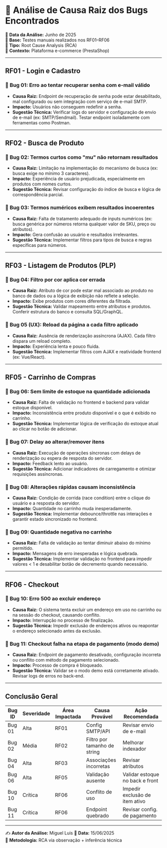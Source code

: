 # 🔎 Análise de Causa Raiz dos Bugs Encontrados

📅 **Data da Análise:** Junho de 2025  
🔧 **Base:** Testes manuais realizados nos RF01–RF06  
📁 **Tipo:** Root Cause Analysis (RCA)  
🧪 **Contexto:** Plataforma e-commerce (PrestaShop)

---

## RF01 - Login e Cadastro

### 🐞 Bug 01: Erro ao tentar recuperar senha com e-mail válido

- **Causa Raiz:** Endpoint de recuperação de senha pode estar desabilitado, mal configurado ou sem integração com serviço de e-mail SMTP.
- **Impacto:** Usuários não conseguem redefinir a senha.
- **Sugestão Técnica:** Verificar logs do servidor e configuração de envio de e-mail (ex: SMTP/Sendmail). Testar endpoint isoladamente com ferramentas como Postman.
---

## RF02 - Busca de Produto

### 🐞 Bug 02: Termos curtos como "mu" não retornam resultados

- **Causa Raiz:** Limitação na implementação do mecanismo de busca (ex: busca exige no mínimo 3 caracteres).
- **Impacto:** Experiência de usuário prejudicada, especialmente em produtos com nomes curtos.
- **Sugestão Técnica:** Revisar configuração do índice de busca e lógica de correspondência parcial.

### 🐞 Bug 03: Termos numéricos exibem resultados incoerentes

- **Causa Raiz:** Falta de tratamento adequado de inputs numéricos (ex: busca genérica por números retorna qualquer valor de SKU, preço ou atributos).
- **Impacto:** Gera confusão ao usuário e resultados irrelevantes.
- **Sugestão Técnica:** Implementar filtros para tipos de busca e regras específicas para números.

---

## RF03 - Listagem de Produtos (PLP)

### 🐞 Bug 04: Filtro por cor aplica cor errada

- **Causa Raiz:** Atributo de cor pode estar mal associado ao produto no banco de dados ou a lógica de exibição não reflete a seleção.
- **Impacto:** Exibe produtos com cores diferentes da filtrada.
- **Sugestão Técnica:** Validar mapeamento entre atributos e produtos. Conferir estrutura do banco e consulta SQL/GraphQL.

### 🐞 Bug 05 (UX): Reload da página a cada filtro aplicado

- **Causa Raiz:** Ausência de renderização assíncrona (AJAX). Cada filtro dispara um reload completo.
- **Impacto:** Experiência lenta e pouco fluida.
- **Sugestão Técnica:** Implementar filtros com AJAX e reatividade frontend (ex: Vue/React).

---

## RF05 - Carrinho de Compras

### 🐞 Bug 06: Sem limite de estoque na quantidade adicionada

- **Causa Raiz:** Falta de validação no frontend e backend para validar estoque disponível.
- **Impacto:** Inconsistência entre produto disponível e o que é exibido no carrinho.
- **Sugestão Técnica:** Implementar lógica de verificação do estoque atual ao clicar no botão de adicionar.

### 🐞 Bug 07: Delay ao alterar/remover itens

- **Causa Raiz:** Execução de operações síncronas com delays de renderização ou espera de resposta do servidor.
- **Impacto:** Feedback lento ao usuário.
- **Sugestão Técnica:** Adicionar indicadores de carregamento e otimizar requisições assíncronas.

### 🐞 Bug 08: Alterações rápidas causam inconsistência

- **Causa Raiz:** Condição de corrida (race condition) entre o clique do usuário e a resposta do servidor.
- **Impacto:** Quantidade no carrinho muda inesperadamente.
- **Sugestão Técnica:** Implementar debounce/throttle nas interações e garantir estado sincronizado no frontend.

### 🐞 Bug 09: Quantidade negativa no carrinho

- **Causa Raiz:** Falta de validação ao tentar diminuir abaixo do mínimo permitido.
- **Impacto:** Mensagens de erro inesperadas e lógica quebrada.
- **Sugestão Técnica:** Implementar validação no frontend para impedir valores < 1 e desabilitar botão de decremento quando necessário.

---

## RF06 - Checkout

### 🐞 Bug 10: Erro 500 ao excluir endereço

- **Causa Raiz:** O sistema tenta excluir um endereço em uso no carrinho ou na sessão do checkout, causando conflito.
- **Impacto:** Interrupção no processo de finalização.
- **Sugestão Técnica:** Impedir exclusão de endereços ativos ou reapontar o endereço selecionado antes da exclusão.

### 🐞 Bug 11: Checkout falha na etapa de pagamento (modo demo)

- **Causa Raiz:** Endpoint de pagamento desativado, configuração incorreta ou conflito com método de pagamento selecionado.
- **Impacto:** Processo de compra é bloqueado.
- **Sugestão Técnica:** Validar se o modo demo está corretamente ativado. Revisar logs de erros no back-end.

---

## Conclusão Geral

| Bug ID | Severidade | Área Impactada | Causa Provável | Ação Recomendada |
|--------|------------|----------------|----------------|------------------|
| Bug 01 | Alta       | RF01           | Config SMTP/API | Revisar envio de e-mail |
| Bug 02 | Média      | RF02           | Filtro por tamanho de string | Melhorar indexador |
| Bug 04 | Alta       | RF03           | Associações incorretas | Revisar atributos |
| Bug 06 | Alta       | RF05           | Validação ausente | Validar estoque no back e front |
| Bug 10 | Crítica    | RF06           | Conflito de uso | Impedir exclusão de item ativo |
| Bug 11 | Crítica    | RF06           | Endpoint quebrado | Revisar config. de pagamento |

---

✍️ **Autor da Análise:** Miguel Luis
📅 **Data:** 15/06/2025  
🧪 **Metodologia:** RCA via observação + inferência técnica


